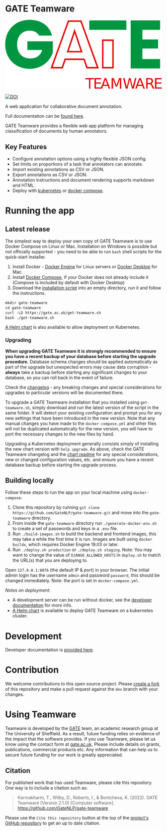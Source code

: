 # GATE Teamware

![](/frontend/public/static/img/gate-teamware-logo.svg "GATE Teamware")

[![DOI](https://zenodo.org/badge/DOI/10.5281/zenodo.7899193.svg)](https://doi.org/10.5281/zenodo.7899193)

A web application for collaborative document annotation. 

Full documentation can be [found here][docs].

GATE Teamware provides a flexible web app platform for managing classification of documents by human annotators.

## Key Features
* Configure annotation options using a highly flexible JSON config.
* Set limits on proportions of a task that annotators can annotate.
* Import existing annotations as CSV or JSON.
* Export annotations as CSV or JSON.
* Annotation instructions and document rendering supports markdown and HTML.
* Deploy with [kubernetes](https://kubernetes.io/) or [docker compose](https://docs.docker.com/compose/).

# Running the app

## Latest release

The simplest way to deploy your own copy of GATE Teamware is to use Docker Compose on Linux or Mac.  Installation on Windows is possible but not officially supported - you need to be able to run `bash` shell scripts for the quick-start installer.

1. Install Docker - [Docker Engine](https://docs.docker.com/engine/) for Linux servers or [Docker Desktop](https://docs.docker.com/desktop/) for Mac.
2. Install [Docker Compose](https://github.com/docker/compose), if your Docker does not already include it (Compose is included by default with Docker Desktop)
3. Download the [installation script](https://gate.ac.uk/get-teamware.sh) into an empty directory, run it and follow the instructions.

```
mkdir gate-teamware
cd gate-teamware
curl -LO https://gate.ac.uk/get-teamware.sh
bash ./get-teamware.sh
```

[A Helm chart](https://github.com/GateNLP/charts/tree/main/gate-teamware) is also available to allow deployment on Kubernetes.

### Upgrading

**When upgrading GATE Teamware it is strongly recommended to ensure you have a recent backup of your database before starting the upgrade procedure.**  Database schema changes should be applied automatically as part of the upgrade but unexpected errors may cause data corruption - **always** take a backup before starting any significant changes to your database, so you can roll back in the event of failure.

Check the [changelog](CHANGELOG.md) - any breaking changes and special considerations for upgrades to particular versions will be documented there.

To upgrade a GATE Teamware installation that you installed using `get-teamware.sh`, simply download and run the latest version of the script in the same folder.  It will detect your existing configuration and prompt you for any new settings that have been introduced in the new version.  Note that any manual changes you have made to the `docker-compose.yml` and other files will not be duplicated automatically for the new version, you will have to port the necessary changes to the new files by hand.

Upgrading a Kubernetes deployment generally consists simply of installing the new chart version with `help upgrade`.  As above, check the GATE Teamware changelog and the [chart readme](https://github.com/GateNLP/charts/tree/main/gate-teamware) for any special considerations, new or changed configuration values, etc. and ensure you have a recent database backup before starting the upgrade process.

## Building locally
Follow these steps to run the app on your local machine using `docker-compose`:
1. Clone this repository by running `git clone https://github.com/GateNLP/gate-teamware.git` and move into the `gate-teamware` directory.
1. From inside the `gate-teamware` directory run `./generate-docker-env.sh` to create a set of passwords and keys in a `.env` file.
1. Run `./build-images.sh` to build the backend and frontend images, this may take a while the first time it is run.  Images are built using `docker buildx`, which requires Docker Engine 19.03 or later.
1. Run `./deploy.sh production` or `./deploy.sh staging`. Note: You may want to change the value of `DJANGO_ALLOWED_HOSTS` in `deploy.sh` to match the URL(s) that you are deploying to.

Open `127.0.0.1:8076` (the default IP & port) in your browser. The initial admin login has the username `admin` and password `password`, this should be changed immediately. Note: the port is set in `docker-compose.yml`.


*Notes on deployment*:
* A development server can be run without docker, see the [developer documentation][dev-docs] for more info.
* [A Helm chart](https://github.com/GateNLP/charts/tree/main/gate-teamware) is available to deploy GATE Teamware on a kubernetes cluster.

# Development
Developer documentation is [provided here][dev-docs].

# Contribution
We welcome contributions to this open source project. Please [create a fork](https://docs.github.com/en/get-started/quickstart/fork-a-repo) of this repository and make a pull request against the `dev` branch with your changes.

# Using Teamware
Teamware is developed by the [GATE](https://gate.ac.uk) team, an academic research group at The University of Sheffield. As a result, future funding relies on evidence of the impact that the software provides. If you use Teamware, please let us know using the contact form at [gate.ac.uk](https://gate.ac.uk/g8/contact). Please include details on grants, publications, commercial products etc. Any information that can help us to secure future funding for our work is greatly appreciated.

## Citation
For published work that has used Teamware, please cite this repository. One way is to include a citation such as:

> Karmakharm, T., Wilby, D., Roberts, I., & Bontcheva, K. (2022). GATE Teamware (Version 2.1.0) [Computer software]. https://github.com/GateNLP/gate-teamware

Please use the `Cite this repository` button at the top of the [project's GitHub repository](https://github.com/GATENLP/gate-teamware) to get an up to date citation.


[docs]: https://gatenlp.github.io/gate-teamware/
[dev-docs]: https://gatenlp.github.io/gate-teamware/development/developerguide/
